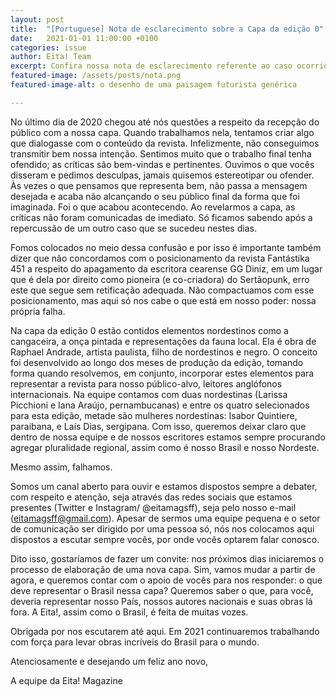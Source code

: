 ```yaml
---
layout: post
title:  "[Portuguese] Nota de esclarecimento sobre a Capa da edição 0"
date:   2021-01-01 11:00:00 +0100
categories: issue
author: Eita! Team
excerpt: Confira nossa nota de esclarecimento referente ao caso ocorrido no Twitter em 1 de Janeiro de 2021
featured-image: /assets/posts/nota.png
featured-image-alt: o desenho de uma paisagem futurista genérica

---
```


No último dia de 2020 chegou até nós questões a respeito da recepção do público com a nossa capa. Quando trabalhamos nela, tentamos criar algo que dialogasse com o conteúdo da revista. Infelizmente, não conseguimos transmitir bem nossa intenção. Sentimos muito que o trabalho final tenha ofendido; as críticas são bem-vindas e pertinentes. Ouvimos o que vocês disseram e pedimos desculpas, jamais quisemos estereotipar ou ofender. Às vezes o que pensamos que representa bem, não passa a mensagem desejada e acaba não alcançando o seu público final da forma que foi imaginada. Foi o que acabou acontecendo. Ao revelarmos a capa, as críticas não foram comunicadas de imediato. Só ficamos sabendo após a repercussão de um outro caso que se sucedeu nestes dias.


Fomos colocados no meio dessa confusão e por isso é importante também dizer que não concordamos com o posicionamento da revista Fantástika 451 a respeito do apagamento da escritora cearense GG Diniz, em um lugar que é dela por direito como pioneira (e co-criadora) do Sertãopunk, erro este que segue sem retificação adequada. Não compactuamos com esse posicionamento, mas aqui só nos cabe o que está em nosso poder: nossa própria falha.


Na capa da edição 0 estão contidos elementos nordestinos como a cangaceira, a onça pintada e representações da fauna local. Ela é obra de Raphael Andrade, artista paulista, filho de nordestinos e negro. O conceito foi desenvolvido ao longo dos meses de produção da edição, tomando forma quando resolvemos, em conjunto, incorporar estes elementos para representar a revista para nosso público-alvo, leitores anglófonos internacionais. Na equipe contamos com duas nordestinas (Larissa Picchioni e Iana Araújo, pernambucanas) e entre os quatro selecionados para esta edição, metade são mulheres nordestinas: Isabor Quintiere, paraibana, e Laís Dias, sergipana. Com isso, queremos deixar claro que dentro de nossa equipe e de nossos escritores estamos sempre procurando agregar pluralidade regional, assim como é nosso Brasil e nosso Nordeste. 


Mesmo assim, falhamos.


Somos um canal aberto para ouvir e estamos dispostos sempre a debater, com respeito e atenção, seja através das redes sociais que estamos presentes (Twitter e Instagram/ @eitamagsff), seja pelo nosso e-mail (eitamagsff@gmail.com). Apesar de sermos uma equipe pequena e o setor de comunicação ser dirigido por uma pessoa só, nós nos colocamos aqui dispostos a escutar sempre vocês, por onde vocês optarem falar conosco.


Dito isso, gostaríamos de fazer um convite: nos próximos dias iniciaremos o processo de elaboração de uma nova capa. Sim, vamos mudar a partir de agora, e queremos contar com o apoio de vocês para nos responder: o que deve representar o Brasil nessa capa? Queremos saber o que, para você, deveria representar nosso País, nossos autores nacionais e suas obras lá fora. A Eita!, assim como o Brasil, é feita de muitas vozes.


Obrigada por nos escutarem até aqui. Em 2021 continuaremos trabalhando com força para levar obras incríveis do Brasil para o mundo.


Atenciosamente e desejando um feliz ano novo,

A equipe da Eita! Magazine
